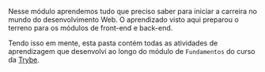 Nesse módulo aprendemos tudo que preciso saber para iniciar a carreira no mundo do desenvolvimento Web. O aprendizado visto aqui preparou o terreno para os módulos de front-end e back-end.

Tendo isso em mente, esta pasta contém todas as atividades de aprendizagem que desenvolvi ao longo do módulo de `Fundamentos` do curso da [Trybe](https://www.betrybe.com/).
